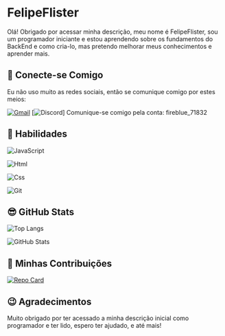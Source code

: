 # FelipeFlister 
Olá! Obrigado por acessar minha descrição, meu nome é FelipeFlister, sou um programador iniciante e estou aprendendo sobre os fundamentos do BackEnd e como cria-lo, mas pretendo melhorar meus conhecimentos e aprender mais.
## 👋 Conecte-se Comigo
Eu não uso muito as redes sociais, então se comunique comigo por estes meios:

[![Gmail](https://img.shields.io/badge/Gmail-FFF?style=for-the-badge&logo=gmail&logoColor=red)](mailto:felipeflister@gmail.com)
[![Discord](https://img.shields.io/badge/Discord-5865F2?style=for-the-badge&logo=discord&logoColor=white)] Comunique-se comigo pela conta: fireblue_71832


## 🧐 Habilidades

![JavaScript](https://img.shields.io/badge/JavaScript-F7DF1E?style=for-the-badge&logo=javascript&logoColor=black)

![Html](https://img.shields.io/badge/HTML5-E34F26?style=for-the-badge&logo=html5&logoColor=white)

![Css](https://img.shields.io/badge/CSS3-1572B6?style=for-the-badge&logo=css3&logoColor=white)

![Git](https://img.shields.io/badge/GIT-E44C30?style=for-the-badge&logo=git&logoColor=white)

## 😎 GitHub Stats
![Top Langs](https://github-readme-stats-git-masterrstaa-rickstaa.vercel.app/api/top-langs/?username=FelipeFlister&bg_color=000&border_color=FF8C00&title_color=DC143C&text_color=30A3DC) 

![GitHub Stats](https://github-readme-stats.vercel.app/api?username=FelipeFlister&theme=transparent&bg_color=000&border_color=FF8C00&show_icons=true&icon_color=FF8C00&title_color=DC143C&text_color=30A3DC) 
## 🤝 Minhas Contribuições
[![Repo Card](https://github-readme-stats.vercel.app/api/pin/?username=FelipeFlister&repo=dio-lab-open-source&bg_color=000&border_color=FF8C00&show_icons=true&icon_color=30A3DC&title_color=DC143C&text_color=30A3DC)](https://github.com/FelipeFlister/dio-lab-open-source)

## 😉 Agradecimentos 
Muito obrigado por ter acessado a minha descrição inicial como programador e ter lido, espero ter ajudado, e até mais!
